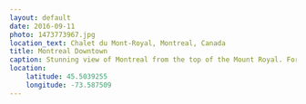 ```yaml
---
layout: default
date: 2016-09-11
photo: 1473773967.jpg
location_text: Chalet du Mont-Royal, Montreal, Canada
title: Montreal Downtown
caption: Stunning view of Montreal from the top of the Mount Royal. For the locals it is a mountain but it is truly just a cute small hill. There is also a rule here where every new buildings may not be higher than the mount itself.
location:
    latitude: 45.5039255
    longitude: -73.587509
---
```

